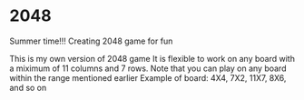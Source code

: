 # 2048
Summer time!!! Creating 2048 game for fun

This is my own version of 2048 game
It is flexible to work on any board with a miximum of 11 columns and 7 rows.
Note that you can play on any board within the range mentioned earlier
Example of board: 4X4, 7X2, 11X7, 8X6, and so on
